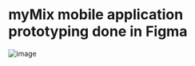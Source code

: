 # myMix mobile application prototyping done in Figma

![image](https://user-images.githubusercontent.com/80860409/231288301-d1803811-121e-48ba-9baa-f78d977f3b59.png)
